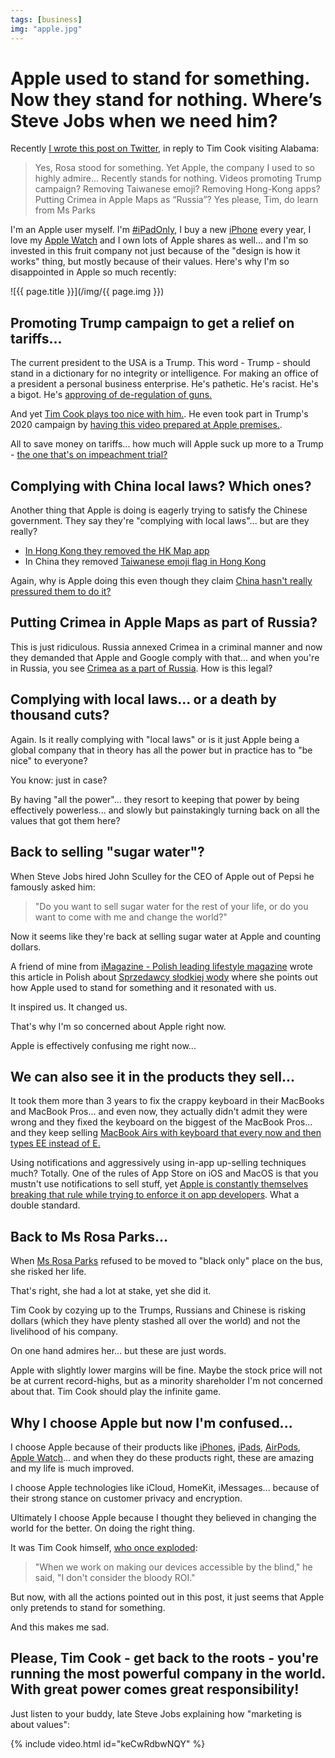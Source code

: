 ```yaml
---
tags: [business]
img: "apple.jpg"
---
```


# Apple used to stand for something. Now they stand for nothing. Where’s Steve Jobs when we need him?

Recently [I wrote this post on Twitter](https://twitter.com/MSliwinski/status/1201255531538767877), in reply to Tim Cook visiting Alabama:

> Yes, Rosa stood for something. Yet Apple, the company I used to so highly admire…
> Recently stands for nothing.
> Videos promoting Trump campaign? Removing Taiwanese emoji? Removing Hong-Kong apps? Putting Crimea in Apple Maps as “Russia”?
> Yes please, Tim, do learn from Ms Parks

I'm an Apple user myself. I'm [#iPadOnly](/ipadonly), I buy a new [iPhone](/iphone) every year, I love my [Apple Watch](/applewatch) and I own lots of Apple shares as well... and I'm so invested in this fruit company not just because of the "design is how it works" thing, but mostly because of their values. Here's why I'm so disappointed in Apple so much recently:

<!--More-->

![{{ page.title }}](/img/{{ page.img }})



## Promoting Trump campaign to get a relief on tariffs...

The current president to the USA is a Trump. This word - Trump - should stand in a dictionary for no integrity or intelligence. For making an office of a president a personal business enterprise. He's pathetic. He's racist. He's a bigot. He's [approving of de-regulation of guns.](https://sliwinski.com/guns)

And yet [Tim Cook plays too nice with him.](https://www.theverge.com/2019/11/12/20962044/tim-cook-donald-trump-apple-texas-factory-tour-white-house-trade-war). He even took part in Trump's 2020 campaign by [having this video prepared at Apple premises.](https://twitter.com/realDonaldTrump/status/1197316106236481539).

All to save money on tariffs... how much will Apple suck up more to a Trump - [the one that's on impeachment trial?](https://en.wikipedia.org/wiki/Impeachment_inquiry_against_Donald_Trump)

## Complying with China local laws? Which ones?

Another thing that Apple is doing is eagerly trying to satisfy the Chinese government. They say they're "complying with local laws"... but are they really?

- [In Hong Kong they removed the HK Map app](https://daringfireball.net/2019/10/apple_hong_kong_map)
- In China they removed [Taiwanese emoji flag in Hong Kong](https://daringfireball.net/linked/2019/10/07/taiwan-flag-emoji)

Again, why is Apple doing this even though they claim [China hasn't really pressured them to do it?](https://apple.slashdot.org/story/19/11/22/0923226/apple-ceo-tim-cook-china-really-hasnt-pressured-us)

## Putting Crimea in Apple Maps as part of Russia?

This is just ridiculous. Russia annexed Crimea in a criminal manner and now they demanded that Apple and Google comply with that... and when you're in Russia, you see [Crimea as a part of Russia](https://techcrunch.com/2019/11/27/apple-and-google-maps-accommodate-russias-annexation-of-crimea/). How is this legal?

## Complying with local laws... or a death by thousand cuts?

Again. Is it really complying with "local laws" or is it just Apple being a global company that in theory has all the power but in practice has to "be nice" to everyone?

You know: just in case?

By having "all the power"... they resort to keeping that power by being effectively powerless... and slowly but painstakingly turning back on all the values that got them here?

## Back to selling "sugar water"?

When Steve Jobs hired John Sculley for the CEO of Apple out of Pepsi he famously asked him:

> "Do you want to sell sugar water for the rest of your life, or do you want to come with me and change the world?"

Now it seems like they're back at selling sugar water at Apple and counting dollars.

A friend of mine from [iMagazine - Polish leading lifestyle magazine](/imagazine) wrote this article in Polish about [Sprzedawcy słodkiej wody](https://imagazine.pl/2019/12/07/sprzedawcy-slodkiej-wody/) where she points out how Apple used to stand for something and it resonated with us.

It inspired us. It changed us.

That's why I'm so concerned about Apple right now.

Apple is effectively confusing me right now...

## We can also see it in the products they sell...

It took them more than 3 years to fix the crappy keyboard in their MacBooks and MacBook Pros... and even now, they actually didn't admit they were wrong and they fixed the keyboard on the biggest of the MacBook Pros... and they keep selling [MacBook Airs with keyboard that every now and then types EE instead of E.](https://www.youtube.com/watch?v=4QDsqWkUvXQ)

Using notifications and aggressively using in-app up-selling techniques much? Totally. One of the rules of App Store on iOS and MacOS is that you mustn't use notifications to sell stuff, yet [Apple is constantly themselves breaking that rule while trying to enforce it on app developers](https://twitter.com/marcoarment/status/1206570453038518272). What a double standard.

## Back to Ms Rosa Parks...

When [Ms Rosa Parks](https://en.wikipedia.org/wiki/Rosa_Parks) refused to be moved to "black only" place on the bus, she risked her life.

That's right, she had a lot at stake, yet she did it.

Tim Cook by cozying up to the Trumps, Russians and Chinese is risking dollars (which they have plenty stashed all over the world) and not the livelihood of his company.

On one hand admires her... but these are just words.

Apple with slightly lower margins will be fine. Maybe the stock price will not be at current record-highs, but as a minority shareholder I'm not concerned about that. Tim Cook should play the infinite game.

## Why I choose Apple but now I'm confused...

I choose Apple because of their products like [iPhones](/iphone), [iPads](/ipadonly), [AirPods](https://sliwinski.com/headphones), [Apple Watch](/applewatch)... and when they do these products right, these are amazing and my life is much improved.

I choose Apple technologies like iCloud, HomeKit, iMessages... because of their strong stance on customer privacy and encryption.

Ultimately I choose Apple because I thought they believed in changing the world for the better. On doing the right thing.

It was Tim Cook himself, [who once exploded](https://www.businessinsider.com/tim-cook-versus-a-conservative-think-tank-2014-2?IR=T):

> "When we work on making our devices accessible by the blind," he said, "I don't consider the bloody ROI."

But now, with all the actions pointed out in this post, it just seems that Apple only pretends to stand for something.

And this makes me sad.

## Please, Tim Cook - get back to the roots - you're running the most powerful company in the world. With great power comes great responsibility!

Just listen to your buddy, late Steve Jobs explaining how "marketing is about values":

{% include video.html id="keCwRdbwNQY" %}

[n]: https://michael.gratis/nozbe
[p]: /podcast